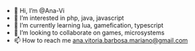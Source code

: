 - 👋 Hi, I’m @Ana-Vi
- 👀 I’m interested in php, java, javascript
- 🌱 I’m currently learning lua, gamefication, typescript
- 💞️ I’m looking to collaborate on games, microsystems
- 📫 How to reach me ana.vitoria.barbosa.mariano@gmail.com

<!---
Ana-Vi/Ana-Vi is a ✨ special ✨ repository because its `README.md` (this file) appears on your GitHub profile.
You can click the Preview link to take a look at your changes.
--->
